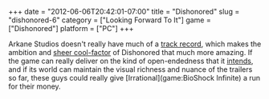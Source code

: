 +++
date = "2012-06-06T20:42:01-07:00"
title = "Dishonored"
slug = "dishonored-6"
category = ["Looking Forward To It"]
game = ["Dishonored"]
platform = ["PC"]
+++

Arkane Studios doesn't really have much of a <a href="http://en.wikipedia.org/wiki/Arkane_Studios">track record</a>, which makes the ambition and <a href="http://www.joystiq.com/2012/06/01/dishonored-trailer-offers-first-look-at-gameplay/">sheer cool-factor</a> of Dishonored that much more amazing.  If the game can really deliver on the kind of open-endedness that it <a href="http://www.wired.com/gamelife/2012/06/dishonored-e3-2012/">intends</a>, and if its world can maintain the visual richness and nuance of the trailers so far, these guys could really give [Irrational](game:BioShock Infinite) a run for their money.